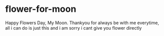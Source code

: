 # flower-for-moon
Happy Flowers Day, My Moon. Thankyou for always be with me everytime, all i can do is just this and i am sorry i cant give you flower directly
